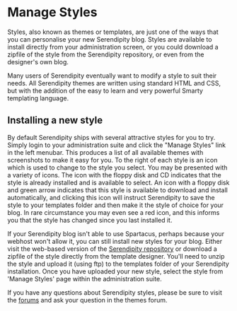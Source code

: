 # Manage Styles

Styles, also known as themes or templates, are just one of the ways that you can personalise your new Serendipity blog. Styles are available to install directly from your administration screen, or you could download a zipfile of the style from the Serendipity repository, or even from the designer's own blog.

Many users of Serendipity eventually want to modify a style to suit their needs. All Serendipity themes are written using standard HTML and CSS, but with the addition of the easy to learn and very powerful Smarty templating language.

## Installing a new style

By default Serendipity ships with several attractive styles for you to try. Simply login to your administration suite and click the "Manage Styles" link in the left menubar. This produces a list of all available themes with screenshots to make it easy for you. To the right of each style is an icon which is used to change to the style you select. You may be presented with a variety of icons. The icon with the floppy disk and CD indicates that the style is already installed and is available to select. An icon with a floppy disk and green arrow indicates that this style is available to download and install automatically, and clicking this icon will instruct Serendipity to save the style to your templates folder and then make it the style of choice for your blog. In rare circumstance you may even see a red icon, and this informs you that the style has changed since you last installed it.

If your Serendipity blog isn't able to use Spartacus, perhaps because your webhost won't allow it, you can still install new styles for your blog. Either visit the web-based version of the [Serendipity repository](http://spartacus.s9y.org) or download a zipfile of the style directly from the template designer. You'll need to unzip the style and upload it (using ftp) to the templates folder of your Serendipity installation. Once you have uploaded your new style, select the style from 'Manage Styles' page within the administration suite.

If you have any questions about Serendipity styles, please be sure to visit the [forums](http://board.s9y.org/) and ask your question in the themes forum.